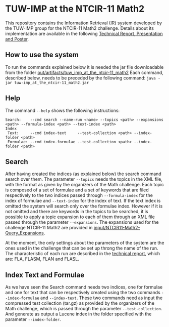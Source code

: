 TUW-IMP at the NTCIR-11 Math2
=============================

This repository contains the Information Retrieval (IR) system developed by the TUW-IMP group for the NTCIR-11 Math2 challenge. 
Details about its implementation are available in the following 
[Technical Report, Presentation and Poster](https://www.researchgate.net/publication/269988341).

How to use the system
---------------------

To run the commands explained below it is needed the jar file downloadable from the folder 
[out/artifacts/tuw_imp_at_the_ntcir-11_math2](https://github.com/aldolipani/TUW-IMP_at_the_NTCIR-11_Math2/tree/master/out/artifacts/tuw_imp_at_the_ntcir-11_math2)
Each command, described below, needs to be preceded by the following command: `java -jar tuw-imp_at_the_ntcir-11_math2.jar`

Help
----

The command `--help` shows the following instructions:

```
Search:    --cmd search --name-run <name> --topics <path> --expansions <path> --formula-index <path> --text-index <path>
Index
 Text:     --cmd index-text     --test-collection <path> --index-folder <path>
 Formulae: --cmd index-formulae --test-collection <path> --index-folder <path>
```

Search
------
After having created the indices (as explained below) the search command search over them. The parameter `--topics` needs the 
topics in the XML file, with the format as given by the organizers of the Math challenge. Each topic is composed of a set
of formulae and a set of keywords that are filed respectively to the two indices passed through `--formula-index` for the
index of formulae and `--text-index` for the index of text.
If the text index is omitted the system will search only over the formulae index. However if it is not omitted and there are 
keywords in the topics to be searched, it is possible to apply a topic expansion to each of them through an XML file passed 
through the parameter `--expansions`.
The expansions used for the challenge NTCIR-11 Math2 are provided in
[input/NTCIR11-Math2-Query_Expansions](https://github.com/aldolipani/TUW-IMP_at_the_NTCIR-11_Math2/tree/master/out/input/NTCIR11-Math2-Query_Expansions.xml).

At the moment, the only settings about the parameters of the system are the ones used in the challenge that can be set up 
throng the name of the run. The characteristic of each run are described in the 
[technical report](https://www.researchgate.net/publication/269988341), 
which are: FLA, FLASM, FLAN and FLASL.

Index Text and Formulae
-----------------------
As we have seen the Search command needs two indices, one for formulae and one for text that can be respectively created using the 
two commands `--index-formulae` and `--index-text`. These two commands need as input the compressed test collection (tar.gz) 
as provided by the organizers of the Math challenge, which is passed through the parameter `--test-collection`.
And generate as output a Lucene index in the folder specified with the parameter `--index-folder`.

